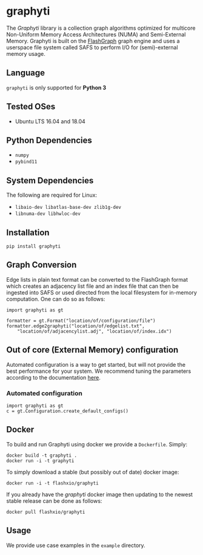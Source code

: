 # graphyti

The *Graphyti* library is a collection graph algorithms optimized for
multicore Non-Uniform Memory Access Architectures (NUMA) and Semi-External
Memory. Graphyti is built on the [FlashGraph](https://github.com/flashxio/FlashX)
graph engine and uses a userspace file system called SAFS to perform I/O for
(semi)-external memory usage.

## Language

`graphyti` is only supported for **Python 3**

## Tested OSes

- Ubuntu LTS 16.04 and 18.04

## Python Dependencies

- `numpy`
- `pybind11`

## System Dependencies

The following are required for Linux:
- `libaio-dev libatlas-base-dev zlib1g-dev`
- `libnuma-dev libhwloc-dev`

## Installation

```
pip install graphyti
```

## Graph Conversion

Edge lists in plain text format can be converted to the FlashGraph format which
creates an adjacency list file and an index file that can then be ingested into
SAFS or used directed from the local filesystem for in-memory computation.
One can do so as follows:

```
import graphyti as gt

formatter = gt.Format("location/of/configuration/file")
formatter.edge2graphyti("location/of/edgelist.txt",
    "location/of/adjacencylist.adj", "location/of/index.idx")
```

## Out of core (External Memory) configuration

Automated configuration is a way to get started, but will not provide the best
performance for your system. We recommend tuning the parameters according to the
documentation [here](https://github.com/flashxio/FlashX/wiki/SAFS-user-manual).

### Automated configuration

```
import graphyti as gt
c = gt.Configuration.create_default_configs()
```

## Docker

To build and run Graphyti using docker we provide a `Dockerfile`. Simply:

```
docker build -t graphyti .
docker run -i -t graphyti
```

To simply download a stable (but possibly out of date) docker image:

```
docker run -i -t flashxio/graphyti
```

If you already have the *graphyti* docker image then updating to the newest
stable release can be done as follows:

```
docker pull flashxio/graphyti
```

## Usage

We provide use case examples in the `example` directory.
